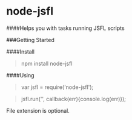 node-jsfl
=========

####Helps you with tasks running JSFL scripts

###Getting Started

####Install
>npm install node-jsfl

####Using
>var jsfl = require('node-jsfl');

>jsfl.run('<file>', callback(err){console.log(err)});

File extension is optional.